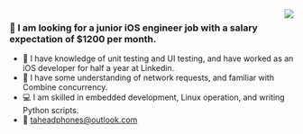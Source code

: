 <img align="right" src="https://github-readme-stats.vercel.app/api?username=TastyHeadphones&show_icons=true&icon_color=CE1D2D&text_color=718096&bg_color=00000000&hide_title=true&hide_border=true" />

### 👋 I am looking for a junior iOS engineer job with a salary expectation of $1200 per month.

- 🌱 I have knowledge of unit testing and UI testing, and have worked as an iOS developer for half a year at Linkedin.
- 🤔 I have some understanding of network requests, and familiar with Combine concurrency.
- 💻 I am skilled in embedded development, Linux operation, and writing Python scripts.
- 📧 taheadphones@outlook.com

